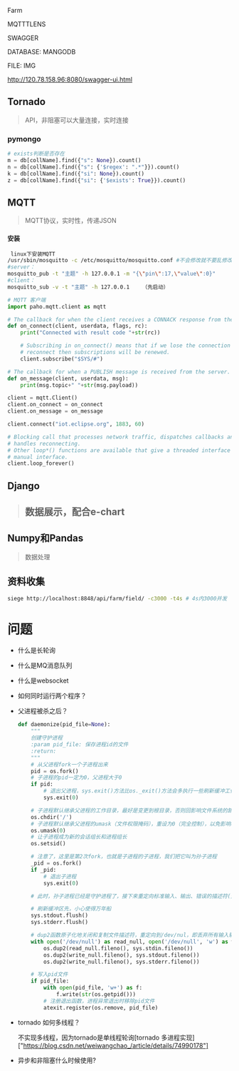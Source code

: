 

Farm

MQTTTLENS

SWAGGER

DATABASE: MANGODB

FILE: IMG



http://120.78.158.96:8080/swagger-ui.html



## Tornado

> API，非阻塞可以大量连接，实时连接

### pymongo

```python
# exists判断是否存在
m = db[collName].find({"s": None}).count()  
n = db[collName].find({"s": {'$regex': ".*"}}).count()  
k = db[collName].find({"si": None}).count()  
z = db[collName].find({"si": {'$exists': True}}).count()  
```



## MQTT

> MQTT协议，实时性，传递JSON

#### 安装

[centos6.5 mosquitto 安装]:https://app.yinxiang.com/shard/s2/nl/16139344/a7cea12a-05ad-43dc-b915-73de664d9afb
[如何使用mqtt]:https://zhuanlan.zhihu.com/p/31284319

```bash
 linux下安装MQTT
/usr/sbin/mosquitto -c /etc/mosquitto/mosquitto.conf #不会修改就不要乱修改 -d 守护进程后台运行
#server：
mosquitto_pub -t "主题" -h 127.0.0.1 -m "{\"pin\":17,\"value\":0}"
#client：
mosquitto_sub -v -t "主题" -h 127.0.0.1    （先启动）
```



```python
# MQTT 客户端
import paho.mqtt.client as mqtt

# The callback for when the client receives a CONNACK response from the server.
def on_connect(client, userdata, flags, rc):
    print("Connected with result code "+str(rc))

    # Subscribing in on_connect() means that if we lose the connection and
    # reconnect then subscriptions will be renewed.
    client.subscribe("$SYS/#")

# The callback for when a PUBLISH message is received from the server.
def on_message(client, userdata, msg):
    print(msg.topic+" "+str(msg.payload))

client = mqtt.Client()
client.on_connect = on_connect
client.on_message = on_message

client.connect("iot.eclipse.org", 1883, 60)

# Blocking call that processes network traffic, dispatches callbacks and
# handles reconnecting.
# Other loop*() functions are available that give a threaded interface and a
# manual interface.
client.loop_forever()
```

## Django

> ## 数据展示，配合e-chart



## Numpy和Pandas

> 数据处理

## 资料收集

[pymongo API]: http://api.mongodb.com/python/current/api/index.html
[pymongo 文档]: http://api.mongodb.com/python/current/tutorial.html
[什么是bson]: https://pypi.python.org/pypi/python-bsonjs
[tornado 入门 request]: https://moreoronce.gitbooks.io/learnpython/content/300/308.html
[python如何构建MQ消息队列]: https://www.rabbitmq.com/tutorials/tutorial-one-python.html
[tornado 项目启动]: https://mirrors.segmentfault.com/itt2zh/ch1.html#ch1-1-1
[tornado 中文文档]: http://tornado-zh.readthedocs.io/zh/latest/httpclient.html#request

```bash
siege http://localhost:8848/api/farm/field/ -c3000 -t4s # 4s内3000并发
```



# 问题

- 什么是长轮询

- 什么是MQ消息队列

- 什么是websocket

- 如何同时运行两个程序？

- 父进程被杀之后？

  ```python
  def daemonize(pid_file=None):
      """
      创建守护进程
      :param pid_file: 保存进程id的文件
      :return:
      """
      # 从父进程fork一个子进程出来
      pid = os.fork()
      # 子进程的pid一定为0，父进程大于0
      if pid:
          # 退出父进程，sys.exit()方法比os._exit()方法会多执行一些刷新缓冲工作
          sys.exit(0)

      # 子进程默认继承父进程的工作目录，最好是变更到根目录，否则回影响文件系统的卸载
      os.chdir('/')
      # 子进程默认继承父进程的umask（文件权限掩码），重设为0（完全控制），以免影响程序读写文件
      os.umask(0)
      # 让子进程成为新的会话组长和进程组长
      os.setsid()

      # 注意了，这里是第2次fork，也就是子进程的子进程，我们把它叫为孙子进程
      _pid = os.fork()
      if _pid:
          # 退出子进程
          sys.exit(0)

      # 此时，孙子进程已经是守护进程了，接下来重定向标准输入、输出、错误的描述符(是重定向而不是关闭, 这样可以避免程序在 print 的时候出错)

      # 刷新缓冲区先，小心使得万年船
      sys.stdout.flush()
      sys.stderr.flush()

      # dup2函数原子化地关闭和复制文件描述符，重定向到/dev/nul，即丢弃所有输入输出
      with open('/dev/null') as read_null, open('/dev/null', 'w') as write_null:
          os.dup2(read_null.fileno(), sys.stdin.fileno())
          os.dup2(write_null.fileno(), sys.stdout.fileno())
          os.dup2(write_null.fileno(), sys.stderr.fileno())

      # 写入pid文件
      if pid_file:
          with open(pid_file, 'w+') as f:
              f.write(str(os.getpid()))
          # 注册退出函数，进程异常退出时移除pid文件
          atexit.register(os.remove, pid_file)
  ```

- tornado 如何多线程？

  不实现多线程，因为tornado是单线程轮询[tornado 多进程实现]["https://blog.csdn.net/weiwangchao_/article/details/74990178"]

- 异步和非阻塞什么时候使用?